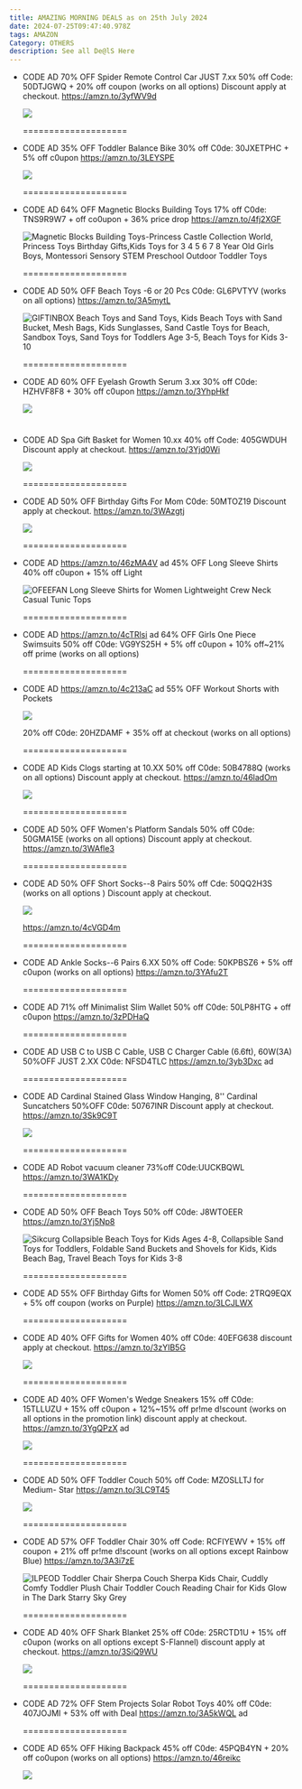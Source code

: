 ```yaml
---
title: AMAZING MORNING DEALS as on 25th July 2024
date: 2024-07-25T09:47:40.978Z
tags: AMAZON
Category: OTHERS
description: See all De@lS Here
---
```

* CODE
  AD
  70% OFF Spider Remote Control Car JUST 7.xx
  50% off Code: 50DTJGWQ + 20% off coupon (works on all options)
  Discount apply at checkout.
  https://amzn.to/3yfWV9d   <!--StartFragment-->

  ![](https://m.media-amazon.com/images/I/51CPAIcoM-L._SR400,400_.jpg)

  \====================
* CODE
  AD
  35% OFF Toddler Balance Bike
  30% off C0de: 30JXETPHC + 5% off c0upon
  https://amzn.to/3LEYSPE<!--StartFragment-->

  ![](https://m.media-amazon.com/images/I/419aCmBKJHL._SR400,400_.jpg)

  \====================
* CODE
  AD
  64% OFF Magnetic Blocks Building Toys
  17% off C0de: TNS9R9W7 + off co0upon + 36% price drop
  https://amzn.to/4fj2XGF    <!--StartFragment-->

  ![Magnetic Blocks Building Toys-Princess Castle Collection World, Princess Toys Birthday Gifts,Kids Toys for 3 4 5 6 7 8 Year Old Girls Boys, Montessori Sensory STEM Preschool Outdoor Toddler Toys](https://m.media-amazon.com/images/I/81FpNUmzgpL.__AC_SX300_SY300_QL70_FMwebp_.jpg)

  \====================
* CODE
  AD
  50% OFF Beach Toys -6 or 20 Pcs
  C0de: GL6PVTYV (works on all options)
  https://amzn.to/3A5mytL<!--StartFragment-->

  ![GIFTINBOX Beach Toys and Sand Toys, Kids Beach Toys with Sand Bucket, Mesh Bags, Kids Sunglasses, Sand Castle Toys for Beach, Sandbox Toys, Sand Toys for Toddlers Age 3-5, Beach Toys for Kids 3-10](https://m.media-amazon.com/images/I/81q8WtDvQDL.__AC_SX300_SY300_QL70_FMwebp_.jpg)

  \====================
* CODE
  AD
  60% OFF Eyelash Growth Serum
  3.xx
  30% off C0de: HZHVF8F8 + 30% off c0upon
  https://amzn.to/3YhpHkf<!--StartFragment-->

  ![](https://m.media-amazon.com/images/I/71RU5seJiEL._SL1500_.jpg)

  # <!--EndFragment-->
* CODE
  AD
  Spa Gift Basket for Women
  10.xx
  40% off Code: 405GWDUH
  Discount apply at checkout.
  https://amzn.to/3Yjd0Wi<!--StartFragment-->

  ![](https://m.media-amazon.com/images/I/51o4LOsDJ8L._SR400,400_.jpg)

  \====================
* CODE
  AD
  50% OFF Birthday Gifts For Mom
  C0de: 50MTOZ19
  Discount apply at checkout.
  https://amzn.to/3WAzgtj    <!--StartFragment-->

  ![](https://m.media-amazon.com/images/I/51hAPRnB1HL._SR400,400_.jpg)

  \====================
* CODE
  AD
  https://amzn.to/46zMA4V    ad
  45% OFF Long Sleeve Shirts
  40% off c0upon + 15% off Light<!--StartFragment-->

  ![OFEEFAN Long Sleeve Shirts for Women Lightweight Crew Neck Casual Tunic Tops](https://m.media-amazon.com/images/I/71kGexk4dLL._AC_SX522_.jpg)

  \====================
* CODE
  AD
  https://amzn.to/4cTRlsi    ad
  64% OFF Girls One Piece Swimsuits
  50% off C0de: VG9YS25H + 5% off c0upon + 10% off~21% off prime (works on all options)

  \====================
* CODE
  AD
  https://amzn.to/4c213aC    ad
  55% OFF Workout Shorts with Pockets<!--StartFragment-->

  ![](https://m.media-amazon.com/images/I/41RDn0gYxsL._SR400,400_.jpg)

  20% off C0de: 20HZDAMF + 35% off at checkout (works on all options)

  \====================
* CODE
  AD
  Kids Clogs starting at 10.XX
  50% off C0de: 50B4788Q (works on all options)
  Discount apply at checkout.
  https://amzn.to/46ladOm<!--StartFragment-->

  ![](https://m.media-amazon.com/images/I/315MoNwnfYL._SR400,400_.jpg)

  \====================
* CODE
  AD
  50% OFF Women's Platform Sandals
  50% off C0de: 50GMA15E (works on all options)
  Discount apply at checkout.
  https://amzn.to/3WAfle3

  \====================
* CODE
  AD
  50% OFF Short Socks--8 Pairs
  50% off Cde: 50QQ2H3S (works on all options )
  Discount apply at checkout.<!--StartFragment-->

  ![](https://m.media-amazon.com/images/I/41Jt+D28LjL._SR400,400_.jpg)

  https://amzn.to/4cVGD4m

  \====================
* CODE
  AD
  Ankle Socks--6 Pairs  6.XX
  50% off Code: 50KPBSZ6 + 5% off c0upon (works on all options)
  https://amzn.to/3YAfu2T

  \====================
* CODE
  AD
  71% off Minimalist Slim Wallet
  50% off C0de: 50LP8HTG + off c0upon
  https://amzn.to/3zPDHaQ

  \====================
* CODE
  AD
  USB C to USB C Cable, USB C Charger Cable (6.6ft), 60W(3A) 50%OFF  JUST 2.XX
  C0de: NFSD4TLC
  https://amzn.to/3yb3Dxc   ad

  \====================
* CODE
  AD
  Cardinal Stained Glass Window Hanging, 8'' Cardinal Suncatchers 
  50%OFF
  C0de: 50767INR 
  Discount apply at checkout.
  https://amzn.to/3Sk9C9T<!--StartFragment-->

  ![](https://m.media-amazon.com/images/I/517gwthGWqL._SR400,400_.jpg)

  \====================
* CODE
  AD
  Robot vacuum cleaner 73%off
  C0de:UUCKBQWL
  https://amzn.to/3WA1KDy   

  \====================
* CODE
  AD
  50% OFF Beach Toys
  50% off C0de: J8WTOEER
  https://amzn.to/3Yj5Np8<!--StartFragment-->

  ![Sikcurg Collapsible Beach Toys for Kids Ages 4-8, Collapsible Sand Toys for Toddlers, Foldable Sand Buckets and Shovels for Kids, Kids Beach Bag, Travel Beach Toys for Kids 3-8](https://m.media-amazon.com/images/I/71DOvBLVSsL.__AC_SX300_SY300_QL70_FMwebp_.jpg)

  \====================
* CODE
  AD
  55% OFF Birthday Gifts for Women
  50% off Code: 2TRQ9EQX + 5% off coupon (works on Purple)
  https://amzn.to/3LCJLWX

  \====================
* CODE
  AD
  40% OFF Gifts for Women
  40% off C0de: 40EFG638
  discount apply at checkout.
  https://amzn.to/3zYIB5G<!--StartFragment-->

  ![](https://m.media-amazon.com/images/I/51IwTHckq5L._SR400,400_.jpg)

  \====================
* CODE
  AD
  40% OFF Women's Wedge Sneakers
  15% off C0de: 15TLLUZU + 15% off c0upon + 12%~15% off pr!me d!scount (works on all options in the promotion link)
  discount apply at checkout.
  https://amzn.to/3YgQPzX   ad<!--StartFragment-->

  ![](https://m.media-amazon.com/images/I/41ZmI8+0QFL._SR400,400_.jpg)

  \====================
* CODE
  AD
  50% OFF Toddler Couch
  50% off Code: MZOSLLTJ for Medium- Star
  https://amzn.to/3LC9T45<!--StartFragment-->

  ![](https://m.media-amazon.com/images/I/81pj31yKMjL._AC_SX569_.jpg)

  \====================
* CODE
  AD
  57% OFF Toddler Chair
  30% off Code: RCFIYEWV + 15% off coupon + 21% off pr!me d!scount (works on all options except Rainbow Blue)
  https://amzn.to/3A3i7zE<!--StartFragment-->

  ![ILPEOD Toddler Chair Sherpa Couch Sherpa Kids Chair, Cuddly Comfy Toddler Plush Chair Toddler Couch Reading Chair for Kids Glow in The Dark Starry Sky Grey](https://m.media-amazon.com/images/I/81OBy12C13L.__AC_SX300_SY300_QL70_FMwebp_.jpg)

  \====================
* CODE
  AD
  40% OFF Shark Blanket
  25% off C0de: 25RCTD1U + 15% off c0upon (works on all options except S-Flannel)
  discount apply at checkout.
  https://amzn.to/3SiQ9WU<!--StartFragment-->

  ![](https://m.media-amazon.com/images/I/41fbMDqwvJL._SR400,400_.jpg)

  \====================
* CODE
  AD
  72% OFF Stem Projects Solar Robot Toys
  40% off C0de: 407JOJMI + 53% off with Deal
  https://amzn.to/3A5kWQL   ad

  \====================
* CODE
  AD
  65% OFF Hiking Backpack
  45% off C0de: 45PQB4YN + 20% off co0upon (works on all options)
  https://amzn.to/46reikc  <!--StartFragment-->

  ![](https://m.media-amazon.com/images/I/81HyT1O3VgS._AC_SL1500_.jpg)